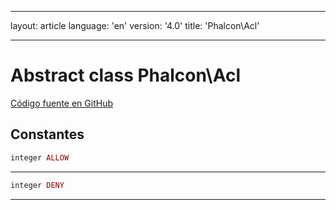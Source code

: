 * * *

layout: article language: 'en' version: '4.0' title: 'Phalcon\Acl'

* * *

# Abstract class **Phalcon\Acl**

<a href="https://github.com/phalcon/cphalcon/tree/v4.0.0/phalcon/acl.zep" class="btn btn-default btn-sm">Código fuente en GitHub</a>

## Constantes

```php
integer ALLOW
```

* * *

```php
integer DENY
```

* * *